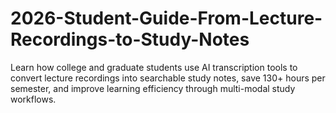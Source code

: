 # 2026-Student-Guide-From-Lecture-Recordings-to-Study-Notes
Learn how college and graduate students use AI transcription tools to convert lecture recordings into searchable study notes, save 130+ hours per semester, and improve learning efficiency through multi-modal study workflows.
